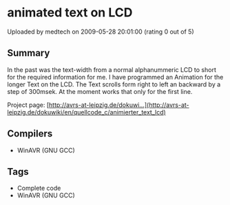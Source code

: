 # animated text on LCD

Uploaded by medtech on 2009-05-28 20:01:00 (rating 0 out of 5)

## Summary

In the past was the text-width from a normal alphanummeric LCD to short for the required information for me. I have programmed an Animation for the longer Text on the LCD. The Text scrolls form right to left an backward by a step of 300msek. At the moment works that only for the first line.


Project page: [http://avrs-at-leipzig.de/dokuwi...](http://avrs-at-leipzig.de/dokuwiki/en/quellcode_c/animierter_text_lcd)

## Compilers

- WinAVR (GNU GCC)

## Tags

- Complete code
- WinAVR (GNU GCC)
